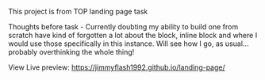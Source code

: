 This project is from TOP landing page task

Thoughts before task - Currently doubting my ability to build one from scratch have kind of forgotten a lot about the block, inline block and where I would use those specifically in this instance. Will see how I go, as usual... probably overthinking the whole thing!

View Live preview: https://jimmyflash1992.github.io/landing-page/
